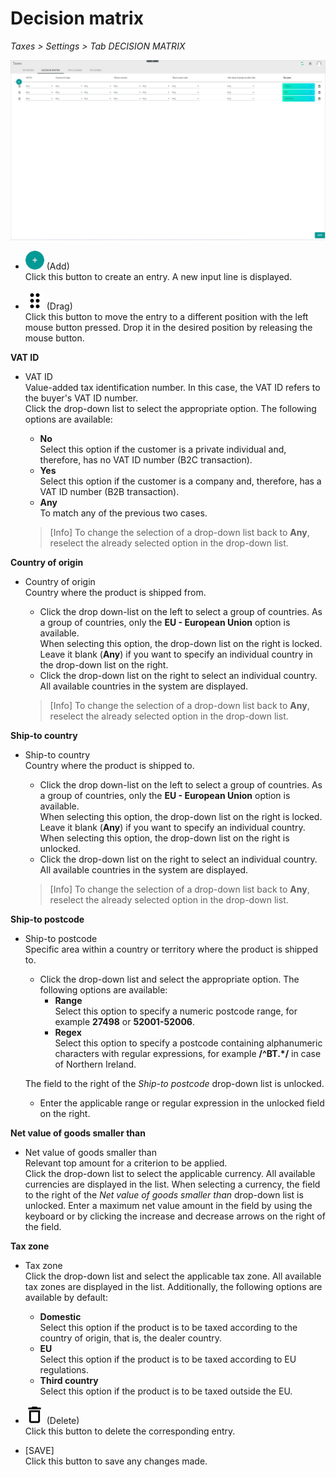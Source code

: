# Decision matrix

*Taxes > Settings > Tab DECISION MATRIX*

![Decision matrix](../../Assets/Screenshots/Taxes/Settings/DecisionMatrix/DecisionMatrix.png "[Decision matrix]")

- ![Add](../../Assets/Icons/Plus01.png "[Add]") (Add)   
  Click this button to create an entry. A new input line is displayed.

- ![Drag](../../Assets/Icons/Points03.png "[Drag]") (Drag)  
  Click this button to move the entry to a different position with the left mouse button pressed. Drop it in the desired position by releasing the mouse button.


**VAT ID**

- VAT ID  
  Value-added tax identification number. In this case, the VAT ID refers to the buyer's VAT ID number.   
  Click the drop-down list to select the appropriate option. The following options are available:
  - **No**  
    Select this option if the customer is a private individual and, therefore, has no VAT ID number (B2C transaction).
  - **Yes**  
    Select this option if the customer is a company and, therefore, has a VAT ID number (B2B transaction).
  - **Any**   
    To match any of the previous two cases.

  > [Info] To change the selection of a drop-down list back to **Any**, reselect the already selected option in the drop-down list.  


**Country of origin**

- Country of origin  
  Country where the product is shipped from.
  - Click the drop down-list on the left to select a group of countries. As a group of countries, only the **EU - European Union** option is available.   
    When selecting this option, the drop-down list on the right is locked. Leave it blank (**Any**) if you want to specify an individual country in the drop-down list on the right.
  - Click the drop-down list on the right to select an individual country. All available countries in the system are displayed.

  > [Info] To change the selection of a drop-down list back to **Any**, reselect the already selected option in the drop-down list.


**Ship-to country**

- Ship-to country  
  Country where the product is shipped to.
  - Click the drop down-list on the left to select a group of countries. As a group of countries, only the **EU - European Union** option is available.   
    When selecting this option, the drop-down list on the right is locked. Leave it blank (**Any**) if you want to specify an individual country. When selecting this option, the drop-down list on the right is unlocked.
  - Click the drop-down list on the right to select an individual country. All available countries in the system are displayed.

  > [Info] To change the selection of a drop-down list back to **Any**, reselect the already selected option in the drop-down list.


**Ship-to postcode**  

- Ship-to postcode  
  Specific area within a country or territory where the product is shipped to.   
  - Click the drop-down list and select the appropriate option. The following options are available:
    - **Range**  
      Select this option to specify a numeric postcode range, for example **27498** or **52001-52006**.
    - **Regex**  
      Select this option to specify a postcode containing alphanumeric characters with regular expressions, for example **/^BT.*/** in case of Northern Ireland.   

  The field to the right of the *Ship-to postcode* drop-down list is unlocked.
  - Enter the applicable range or regular expression in the unlocked field on the right.


**Net value of goods smaller than**

- Net value of goods smaller than    
  Relevant top amount for a criterion to be applied.   
  Click the drop-down list to select the applicable currency. All available currencies are displayed in the list. When selecting a currency, the field to the right of the *Net value of goods smaller than* drop-down list is unlocked. Enter a maximum net value amount in the field by using the keyboard or by clicking the increase and decrease arrows on the right of the field.


**Tax zone**

- Tax zone  
  Click the drop-down list and select the applicable tax zone. All available tax zones are displayed in the list. Additionally, the following options are available by default:
  - **Domestic**  
    Select this option if the product is to be taxed according to the country of origin, that is, the dealer country.
  - **EU**  
    Select this option if the product is to be taxed according to EU regulations.
  - **Third country**  
    Select this option if the product is to be taxed outside the EU.


- ![Delete](../../Assets/Icons/Trash08.png "[Delete]") (Delete)  
  Click this button to delete the corresponding entry.  

- [SAVE]  
  Click this button to save any changes made.
